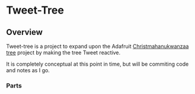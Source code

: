 # Tweet-Tree

## Overview
Tweet-tree is a project to expand upon the Adafruit [Christmahanukwanzaa tree](https://learn.adafruit.com/wifi-controlled-led-christmahanukwanzaa-tree/) project by making the tree Tweet reactive.

It is completely conceptual at this point in time, but will be commiting code and notes as I go.

### Parts
